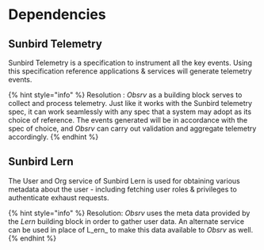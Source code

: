 # Dependencies

## Sunbird Telemetry   <a href="#sunbird-telemetry" id="sunbird-telemetry"></a>

Sunbird Telemetry is a specification to instrument all the key events. Using this specification reference applications & services will generate telemetry events.

{% hint style="info" %}
Resolution : _Obsrv_ as a building block serves to collect and process telemetry. Just like it works with the Sunbird telemetry spec, it can work seamlessly with any spec that a system may adopt as its choice of reference. The events generated will be in accordance with the spec of choice, and _Obsrv_ can carry out validation and aggregate telemetry accordingly.
{% endhint %}

## Sunbird Lern

The User and Org service of Sunbird Lern is used for obtaining various metadata about the user - including fetching user roles & privileges to authenticate exhaust requests.

{% hint style="info" %}
Resolution: _Obsrv_ uses the meta data provided by the _Lern_ building block in order to gather user data. An alternate service can be used in place of L_ern_ to make this data available to _Obsrv_ as well.&#x20;
{% endhint %}





